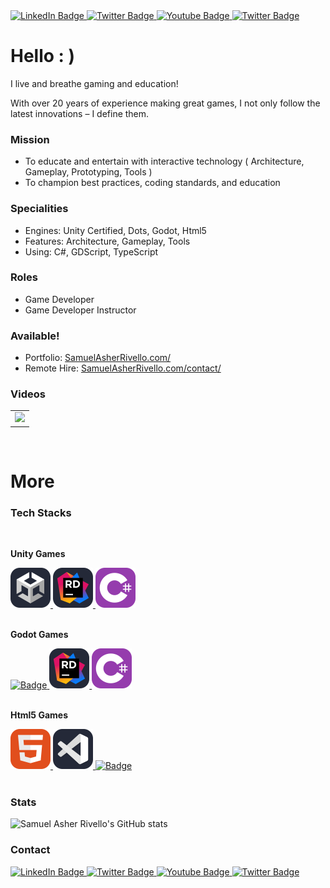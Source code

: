 <div id="badges">
  <a href="https://www.linkedin.com/in/samuelasherrivello/">
    <img src="https://img.shields.io/badge/LinkedIn-blue?style=for-the-badge&logo=linkedin&logoColor=white" alt="LinkedIn Badge"/>
  </a>
  <a href="https://SamuelAsherRivello.com">
   <img src="https://img.shields.io/badge/Portfolio-%23000000.svg?style=for-the-badge&logo=firefox&logoColor=%2302A8EF" alt="Twitter Badge"/>
  </a>
    <a href="https://www.youtube.com/@SamuelAsherRivello">
    <img src="https://img.shields.io/badge/YouTube-red?style=for-the-badge&logo=youtube&logoColor=white" alt="Youtube Badge"/>
  </a>
  <a href="https://twitter.com/srivello">
   <img src="https://img.shields.io/badge/Twitter-blue?style=for-the-badge&logo=twitter&logoColor=white" alt="Twitter Badge"/>
  </a>
</div>

# Hello : )

I live and breathe gaming and education!

With over 20 years of experience making great games, I not only follow the latest innovations – I define them.

### Mission  
* To educate and entertain with interactive technology ( Architecture, Gameplay, Prototyping, Tools )
* To champion best practices, coding standards, and education

### Specialities  
* Engines: Unity Certified, Dots, Godot, Html5
* Features: Architecture, Gameplay, Tools
* Using: C#, GDScript, TypeScript

### Roles 
* Game Developer
* Game Developer Instructor

### Available!
* Portfolio: [SamuelAsherRivello.com/](https://www.samuelasherrivello.com)
* Remote Hire: [SamuelAsherRivello.com/contact/](https://www.samuelasherrivello.com/contact/)

### Videos

<table>
<tr>
<td>
<a href="https://www.youtube.com/@SamuelAsherRivello"><img width="500" src="https://i3.ytimg.com/vi/1s_FFhy0948/maxresdefault.jpg" /></a>
</td>
</tr>
</table>

<BR>

# More

### Tech Stacks

<BR>

**Unity Games**

<div id="badges">
  <a href="https://unity.com/">
    <img src="https://github.com/tandpfun/skill-icons/raw/main/icons/Unity-Dark.svg" width = "64" height="64" alt="Badge"/>
  </a>
  <a href="https://www.jetbrains.com/rider/">
    <img src="https://github.com/tandpfun/skill-icons/raw/main/icons/Rider-Dark.svg" width = "64" height="64" alt="Badge"/>
  </a>
    <a href="https://learn.microsoft.com/en-us/dotnet/csharp/">
    <img src="https://github.com/tandpfun/skill-icons/raw/main/icons/CS.svg" width = "64" height="64" alt="Badge"/>
  </a>
</div>

<BR>

**Godot Games**

<div id="badges">
  <a href="https://godotengine.com/">
    <img src="https://godotengine.org/assets/press/icon_color.png" width = "64" height="64" alt="Badge"/>
  </a>
  <a href="https://www.jetbrains.com/rider/">
    <img src="https://github.com/tandpfun/skill-icons/raw/main/icons/Rider-Dark.svg" width = "64" height="64" alt="Badge"/>
  </a>
    <a href="https://learn.microsoft.com/en-us/dotnet/csharp/">
    <img src="https://github.com/tandpfun/skill-icons/raw/main/icons/CS.svg" width = "64" height="64" alt="Badge"/>
  </a>
</div>

<BR>

**Html5 Games**

<div id="badges">
  <a href="https://html.com/html5/">
    <img src="https://github.com/tandpfun/skill-icons/raw/main/icons/HTML.svg" width = "64" height="64" alt="Badge"/>
  </a>
  <a href="https://code.visualstudio.com/">
    <img src="https://github.com/tandpfun/skill-icons/raw/main/icons/VSCode-Dark.svg" width = "64" height="64" alt="Badge"/>
  </a>
    <a href="https://www.typescriptlang.org/">
    <img src="https://www.svgrepo.com/show/374146/typescript-official.svg" width = "64" height="64" alt="Badge"/>
  </a>
</div>

<BR>


### Stats

![Samuel Asher Rivello's GitHub stats](https://github-readme-stats.vercel.app/api?username=SamuelAsherRivello&hide=issues,contribs&theme=dracula)


### Contact

<div id="badges">
  <a href="https://www.linkedin.com/in/samuelasherrivello/">
    <img src="https://img.shields.io/badge/LinkedIn-blue?style=for-the-badge&logo=linkedin&logoColor=white" alt="LinkedIn Badge"/>
  </a>
  <a href="https://SamuelAsherRivello.com">
   <img src="https://img.shields.io/badge/Portfolio-%23000000.svg?style=for-the-badge&logo=firefox&logoColor=%2302A8EF" alt="Twitter Badge"/>
  </a>
    <a href="https://www.youtube.com/@SamuelAsherRivello">
    <img src="https://img.shields.io/badge/YouTube-red?style=for-the-badge&logo=youtube&logoColor=white" alt="Youtube Badge"/>
  </a>
  <a href="https://twitter.com/srivello">
   <img src="https://img.shields.io/badge/Twitter-blue?style=for-the-badge&logo=twitter&logoColor=white" alt="Twitter Badge"/>
  </a>
</div>

<BR>



